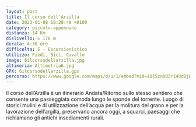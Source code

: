 ```yaml
---
layout: post
title: Il corso dell’Arzilla
date: 2023-01-08 18:20:48 +0100
category: piccolo-appennino
distanza: 14 Km
dislivello:	± 170 m
durata:	4:30 ore
difficolta:	E - Escursionistico
utilizzo: Piedi, Bici, Cavallo
image: 6ilcorsodellarzilla.jpg
altimeria: Altimetria6.jpg
GPX: 6ilcorsodellarzilla.gpx
percorso: https://www.google.com/maps/d/u/1/embed?mid=181Szn0BZrI4Ud0jW-tcLA4Rh375zk4Y&ehbc=2E312F
---
```


Il corso dell’Arzilla è un itinerario Andata/Ritorno sullo stesso sentiero che consente una passeggiata comoda lungo le sponde del torrente. Luogo di storici mulini e di utilizzazione dell’acqua per la molitura del grano e per la lavorazione dell’argilla, preservano ancora oggi, a squarci, paesaggi che richiamano gli antichi insediamenti rurali.